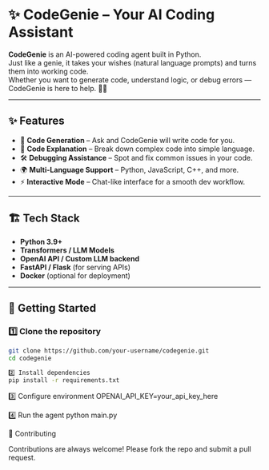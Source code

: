 # ✨ CodeGenie – Your AI Coding Assistant

**CodeGenie** is an AI-powered coding agent built in Python.  
Just like a genie, it takes your wishes (natural language prompts) and turns them into working code.  
Whether you want to generate code, understand logic, or debug errors — CodeGenie is here to help. 🧞‍♂️

---

## ✨ Features

- 🧞 **Code Generation** – Ask and CodeGenie will write code for you.
- 📖 **Code Explanation** – Break down complex code into simple language.
- 🛠 **Debugging Assistance** – Spot and fix common issues in your code.
- 🌍 **Multi-Language Support** – Python, JavaScript, C++, and more.
- ⚡ **Interactive Mode** – Chat-like interface for a smooth dev workflow.

---

## 🏗️ Tech Stack

- **Python 3.9+**
- **Transformers / LLM Models**
- **OpenAI API / Custom LLM backend**
- **FastAPI / Flask** (for serving APIs)
- **Docker** (optional for deployment)

---

## 🚀 Getting Started

### 1️⃣ Clone the repository

```bash
git clone https://github.com/your-username/codegenie.git
cd codegenie

2️⃣ Install dependencies
pip install -r requirements.txt
```

3️⃣ Configure environment
OPENAI_API_KEY=your_api_key_here

4️⃣ Run the agent
python main.py

🤝 Contributing

Contributions are always welcome!
Please fork the repo and submit a pull request.
